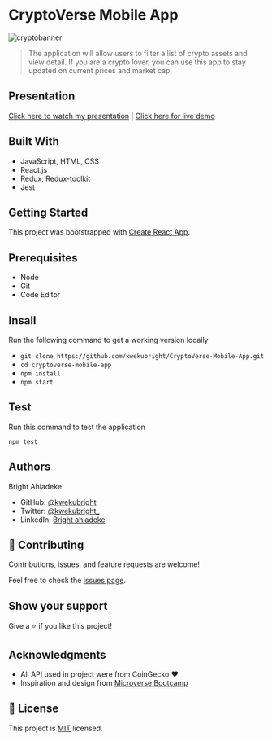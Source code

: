 # CryptoVerse Mobile App
![cryptobanner](https://user-images.githubusercontent.com/5249414/181251730-6a6dc577-6d54-42f6-8e07-3ac437dbe886.png)


> The application will allow users to filter a list of crypto assets and view detail. If you are a crypto lover, you can use this app to stay updated on current prices and market cap.

## Presentation
[Click here to watch my presentation](https://www.loom.com/share/ecfa74659b8e441781ca0378fd4337b4) | 
[Click here for live demo](https://62e1463c4c84cd27a8ed2f61--ephemeral-jalebi-c9b606.netlify.app/)


## Built With

- JavaScript, HTML, CSS
- React.js
- Redux, Redux-toolkit
- Jest

## Getting Started

This project was bootstrapped with [Create React App](https://github.com/facebook/create-react-app).

## Prerequisites

- Node
- Git
- Code Editor

## Insall

Run the following command to get a working version locally

- `git clone https://github.com/kwekubright/CryptoVerse-Mobile-App.git`
- `cd cryptoverse-mobile-app`
- `npm install`
- `npm start`

## Test

Run this command to test the application

`npm test`

## Authors

Bright Ahiadeke

- GitHub: [@kwekubright](https://github.com/kwekubright)
- Twitter: [@kwekubright_](https://twitter.com/kwekubright_)
- LinkedIn: [Bright ahiadeke](https://www.linkedin.com/in/kwekubright/)

## 🤝 Contributing

Contributions, issues, and feature requests are welcome!

Feel free to check the [issues page](../../issues/).

## Show your support

Give a ⭐️ if you like this project!

## Acknowledgments

- All API used in project were from CoinGecko ♥️
- Inspiration and design from [Microverse Bootcamp](https://www.microverse.org/)

## 📝 License

This project is [MIT](./MIT.md) licensed.
